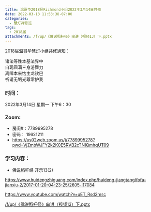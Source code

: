```yaml
---
title: 温哥华2018届Richmond小组2022年3月14日共修
date: 2022-03-13 11:53:38-07:00
categories:
  - 慧灯禅修班
tags:
  - 2018届
attachments: /f/up/《佛说稻杆径》串讲（视频13）下.pptx
---
```

2018届温哥华慧灯小组共修通知：

诸法等性本基法界中\
自现圆满三身游舞力\
离障本来怙主龙钦巴\
祈请无垢光尊常护我  

### 时间：

2022年3月14日 星期一 下午6：30

### Zoom:

* 房间#：7789995278 
* 密码： 19621211
* <https://us02web.zoom.us/j/7789995278?pwd=VjZmbWJFY2k2K0E5RVB2cTNIQmhqUT09>

### 学习内容：

* 佛说稻秆经 开示13(2)

<https://www.huidengzhiguang.com/index.php/huideng-jiangtang/fofa-jianxiu-2/2017-01-20-04-23-25/2605-l17084>

<https://www.youtube.com/watch?v=uET_Rsd2msc>

[/f/up/《佛说稻杆径》串讲（视频13）下.pptx](/f/up/《佛说稻杆径》串讲（视频13）下.pptx)